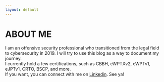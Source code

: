 ```yaml
---
layout: default
---
```

# ABOUT ME
I am an offensive security professional who transitioned from the legal field to cybersecurity in 2019. I will try to use this blog as a way to document my journey.<br>
I currently hold a few certifications, such as CBBH, eWPTXv2, eWPTv1, eJPTv1, CRTO, BSCP, and more.<br>
If you want, you can connect with me on [Linkedin](https://linkedin.com/in/julio-cfa). See ya!
